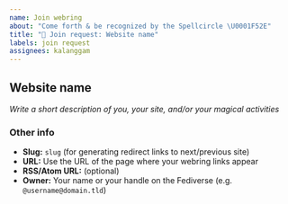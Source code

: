 ```yaml
---
name: Join webring
about: "Come forth & be recognized by the Spellcircle \U0001F52E"
title: "🔮 Join request: Website name"
labels: join request
assignees: kalanggam
---
```


## Website name

*Write a short description of you, your site, and/or your magical activities*

### Other info

+ **Slug:** `slug` (for generating redirect links to next/previous site)
+ **URL:** Use the URL of the page where your webring links appear
+ **RSS/Atom URL:** (optional)
+ **Owner:** Your name or your handle on the Fediverse (e.g. `@username@domain.tld`)
